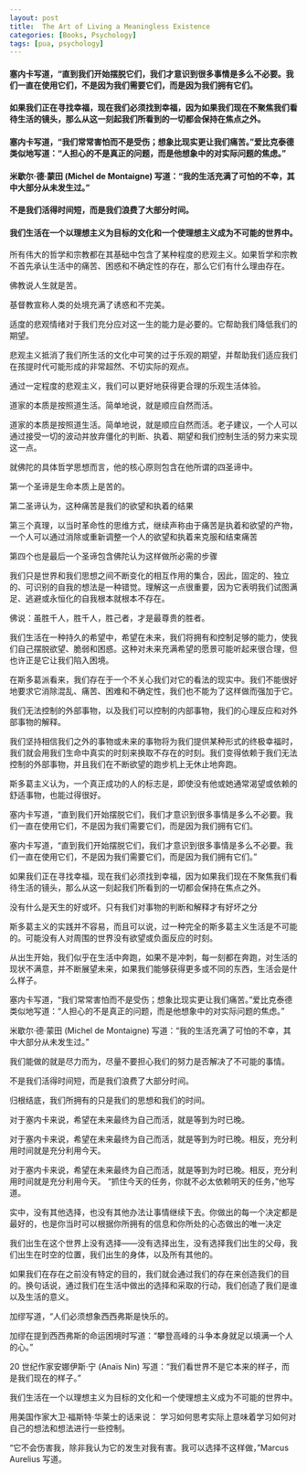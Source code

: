 ```yaml
---
layout: post
title:  The Art of Living a Meaningless Existence
categories: [Books, Psychology]
tags: [pua, psychology]
---
```

#### 塞内卡写道，“直到我们开始摆脱它们，我们才意识到很多事情是多么不必要。我们一直在使用它们，不是因为我们需要它们，而是因为我们拥有它们。
#### 如果我们正在寻找幸福，现在我们必须找到幸福，因为如果我们现在不聚焦我们看待生活的镜头，那么从这一刻起我们所看到的一切都会保持在焦点之外。
#### 塞内卡写道，“我们常常害怕而不是受伤；想象比现实更让我们痛苦。”爱比克泰德类似地写道：“人担心的不是真正的问题，而是他想象中的对实际问题的焦虑。”
#### 米歇尔·德·蒙田 (Michel de Montaigne) 写道：“我的生活充满了可怕的不幸，其中大部分从未发生过。”
#### 不是我们活得时间短，而是我们浪费了大部分时间。
#### 我们生活在一个以理想主义为目标的文化和一个使理想主义成为不可能的世界中。
<!-- more -->
所有伟大的哲学和宗教都在其基础中包含了某种程度的悲观主义。如果哲学和宗教不首先承认生活中的痛苦、困惑和不确定性的存在，那么它们有什么理由存在。

佛教说人生就是苦。

基督教宣称人类的处境充满了诱惑和不完美。

适度的悲观情绪对于我们充分应对这一生的能力是必要的。它帮助我们降低我们的期望。

悲观主义抵消了我们所生活的文化中可笑的过于乐观的期望，并帮助我们适应我们在孩提时代可能形成的非常超然、不切实际的观点。

通过一定程度的悲观主义，我们可以更好地获得更合理的乐观生活体验。

道家的本质是按照道生活。简单地说，就是顺应自然而活。

道家的本质是按照道生活。简单地说，就是顺应自然而活。老子建议，一个人可以通过接受一切的波动并放弃僵化的判断、执着、期望和我们控制生活的努力来实现这一点。

就佛陀的具体哲学思想而言，他的核心原则包含在他所谓的四圣谛中。

第一个圣谛是生命本质上是苦的。

第二圣谛认为，这种痛苦是我们的欲望和执着的结果

第三个真理，以当时革命性的思维方式，继续声称由于痛苦是执着和欲望的产物，一个人可以通过消除或重新调整一个人的欲望和执着来克服和结束痛苦

第四个也是最后一个圣谛包含佛陀认为这样做所必需的步骤

我们只是世界和我们思想之间不断变化的相互作用的集合，因此，固定的、独立的、可识别的自我的想法是一种错觉。理解这一点很重要，因为它表明我们试图满足、逃避或永恒化的自我根本就根本不存在。

佛说：虽胜千人，胜千人，胜己者，才是最尊贵的胜者。

我们生活在一种持久的希望中，希望在未来，我们将拥有和控制足够的能力，使我们自己摆脱欲望、脆弱和困惑。这种对未来充满希望的愿景可能听起来很合理，但也许正是它让我们陷入困境。

在斯多葛派看来，我们存在于一个不关心我们对它的看法的现实中。我们不能很好地要求它消除混乱、痛苦、困难和不确定性，我们也不能为了这样做而强加于它。

我们无法控制的外部事物，以及我们可以控制的内部事物，我们的心理反应和对外部事物的解释。

我们坚持相信我们之外的事物或未来的事物将为我们提供某种形式的终极幸福时，我们就会用我们生命中真实的时刻来换取不存在的时刻。我们变得依赖于我们无法控制的外部事物，并且我们在不断欲望的跑步机上无休止地奔跑。

斯多葛主义认为，一个真正成功的人的标志是，即使没有他或她通常渴望或依赖的舒适事物，也能过得很好。

塞内卡写道，“直到我们开始摆脱它们，我们才意识到很多事情是多么不必要。我们一直在使用它们，不是因为我们需要它们，而是因为我们拥有它们。

塞内卡写道，“直到我们开始摆脱它们，我们才意识到很多事情是多么不必要。我们一直在使用它们，不是因为我们需要它们，而是因为我们拥有它们。”

如果我们正在寻找幸福，现在我们必须找到幸福，因为如果我们现在不聚焦我们看待生活的镜头，那么从这一刻起我们所看到的一切都会保持在焦点之外。

没有什么是天生的好或坏。只有我们对事物的判断和解释才有好坏之分

斯多葛主义的实践并不容易，而且可以说，过一种完全的斯多葛主义生活是不可能的。可能没有人对周围的世界没有欲望或负面反应的时刻。

从出生开始，我们似乎在生活中奔跑，如果不是冲刺，每一刻都在奔跑，对生活的现状不满意，并不断展望未来，如果我们能够获得更多或不同的东西，生活会是什么样子。

塞内卡写道，“我们常常害怕而不是受伤；想象比现实更让我们痛苦。”爱比克泰德类似地写道：“人担心的不是真正的问题，而是他想象中的对实际问题的焦虑。”

米歇尔·德·蒙田 (Michel de Montaigne) 写道：“我的生活充满了可怕的不幸，其中大部分从未发生过。”

我们能做的就是尽力而为，尽量不要担心我们的努力是否解决了不可能的事情。

不是我们活得时间短，而是我们浪费了大部分时间。

归根结底，我们所拥有的只是我们的思想和我们的时间。

对于塞内卡来说，希望在未来最终为自己而活，就是等到为时已晚。

对于塞内卡来说，希望在未来最终为自己而活，就是等到为时已晚。相反，充分利用时间就是充分利用今天。

对于塞内卡来说，希望在未来最终为自己而活，就是等到为时已晚。相反，充分利用时间就是充分利用今天。 “抓住今天的任务，你就不必太依赖明天的任务，”他写道。

实中，没有其他选择，也没有其他办法让事情继续下去。你做出的每一个决定都是最好的，也是你当时可以根据你所拥有的信息和你所处的心态做出的唯一决定

我们出生在这个世界上没有选择——没有选择出生，没有选择我们出生的父母，我们出生在时空的位置，我们出生的身体，以及所有其他的。

如果我们在存在之前没有特定的目的，我们就会通过我们的存在来创造我们的目的。换句话说，通过我们在生活中做出的选择和采取的行动，我们创造了我们是谁以及生活的意义。

加缪写道，“人们必须想象西西弗斯是快乐的。

加缪在提到西西弗斯的命运困境时写道：“攀登高峰的斗争本身就足以填满一个人的心。”

20 世纪作家安娜伊斯·宁 (Anaïs Nin) 写道：“我们看世界不是它本来的样子，而是我们现在的样子。”

我们生活在一个以理想主义为目标的文化和一个使理想主义成为不可能的世界中。

用美国作家大卫·福斯特·华莱士的话来说： 学习如何思考实际上意味着学习如何对自己的想法和想法进行一些控制。

“它不会伤害我，除非我认为它的发生对我有害。我可以选择不这样做，”Marcus Aurelius 写道。


